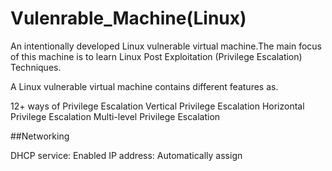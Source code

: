 # Vulenrable_Machine(Linux)

An intentionally developed Linux vulnerable virtual machine.The main focus of this machine is to learn Linux Post Exploitation (Privilege Escalation) Techniques.

A Linux vulnerable virtual machine contains different features as.

12+ ways of Privilege Escalation
Vertical Privilege Escalation
Horizontal Privilege Escalation
Multi-level Privilege Escalation

##Networking

DHCP service: Enabled
IP address: Automatically assign
